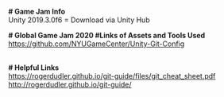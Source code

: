 <p><strong># Game Jam Info</strong> 
<br>
Unity 2019.3.0f6 = Download via Unity Hub

<p><strong># Global Game Jam 2020 #Links of Assets and Tools Used</strong> 
<br /> <a href="https://github.com/NYUGameCenter/Unity-Git-Config" target="_blank" rel="noopener">https://github.com/NYUGameCenter/Unity-Git-Config</a></p>


<p><br /> <strong># Helpful Links</strong> 
<br /><a href="https://rogerdudler.github.io/git-guide/files/git_cheat_sheet.pdf" target="_blank" rel="noopener">https://rogerdudler.github.io/git-guide/files/git_cheat_sheet.pdf 
<br>
</a><a href="http://rogerdudler.github.io/git-guide/" target="_blank" rel="noopener">http://rogerdudler.github.io/git-guide/</a></p>